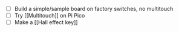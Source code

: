 - [ ] Build a simple/sample board on factory switches, no multitouch
- [ ] Try [[Multitouch]] on Pi Pico
- [ ] Make a [[Hall effect key]]